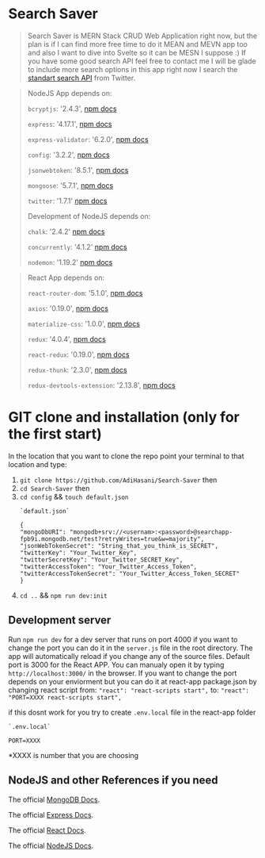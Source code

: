 # Search Saver

 > Search Saver is MERN Stack CRUD Web Application right now, but the plan is if I can find more free time to do it MEAN and MEVN app too and also I want to dive into Svelte so it can be MESN I suppose :)
 If you have some good search API feel free to contact me I will be glade to include more search options in this app right now I search the [standart search API](https://developer.twitter.com/en/docs/tweets/search/api-reference/get-search-tweets) from Twitter.
 
 > NodeJS App depends on:
 > 
 > `bcryptjs`: '2.4.3', [npm docs](https://www.npmjs.com/package/bcryptjs)
 > 
 > `express`: '4.17.1',   [npm docs](https://www.npmjs.com/package/express)
 > 
 > `express-validator`: '6.2.0',   [npm docs](https://www.npmjs.com/package/express-validator)
 > 
 > `config`: '3.2.2',  [npm docs](https://www.npmjs.com/package/config)
 > 
 > `jsonwebtoken`: '8.5.1',  [npm docs](https://www.npmjs.com/package/jsonwebtoken)
 > 
 >  `mongoose`: '5.7.1',   [npm docs](https://www.npmjs.com/package/mongoose)
 >  
 > `twitter`: '1.7.1'  [npm docs](https://www.npmjs.com/package/twitter)
 > 
 > Development of NodeJS depends on: 
 > 
 > `chalk`: '2.4.2'   [npm docs](https://www.npmjs.com/package/chalk)
 > 
 > `concurrently`: '4.1.2'   [npm docs](https://www.npmjs.com/package/concurrently)
 > 
 > `nodemon`: '1.19.2'   [npm docs](https://www.npmjs.com/package/nodemon)
 
 
 > React App depends on:
 > 
 > `react-router-dom`: '5.1.0', [npm docs](https://www.npmjs.com/package/react-router-dom)
 > 
 > `axios`: '0.19.0', [npm docs](https://www.npmjs.com/package/axios)
 > 
 > `materialize-css`: '1.0.0', [npm docs](https://www.npmjs.com/package/materialize-css)
 > 
 > `redux`: '4.0.4', [npm docs](https://www.npmjs.com/package/redux)
 > 
 > `react-redux`: '0.19.0', [npm docs](https://www.npmjs.com/package/react-redux)
 > 
 > `redux-thunk`: '2.3.0', [npm docs](https://www.npmjs.com/package/redux-thunk)
 > 
 > `redux-devtools-extension`: '2.13.8', [npm docs](https://www.npmjs.com/package/redux-devtools-extension)
 
 
 # GIT clone and installation (only for the first start)
In the location that you want to clone the repo point your terminal to that location and type:
1. `git clone https://github.com/AdiHasani/Search-Saver` then
2. `cd Search-Saver` then
3. `cd config` && `touch default.json` 
    ```
    `default.json`
    
    {
    "mongoDbURI": "mongodb+srv://<usernam>:<password>@searchapp-fpb9i.mongodb.net/test?retryWrites=true&w=majority",
    "jsonWebTokenSecret": "String_that_you_think_is_SECRET",
    "twitterKey": "Your_Twitter_Key",
    "twitterSecretKey": "Your_Twitter_SECRET_Key",
    "twitterAccessToken": "Your_Twitter_Access_Token",
    "twitterAccessTokenSecret": "Your_Twitter_Access_Token_SECRET"
    }
    ```
4. `cd ..` &&  `npm run dev:init` 

## Development server

Run `npm run dev` for a dev server that runs on port 4000 if you want to change the port you can do it in the `server.js` file in the root directory. The app will automatically reload if you change any of the source files.
Default port is 3000 for the React APP. You can manualy open it by typing `http://localhost:3000/` in the browser. If you want to change the port depends on your enviorment but you can do it at react-app package.json by changing react script 
from: `"react": "react-scripts start",`
to: `"react": "PORT=XXXX react-scripts start",`

if this dosnt work for you try to create `.env.local` file in the react-app folder
````
`.env.local`

PORT=XXXX
````
*XXXX is number that you are choosing

## NodeJS and other References if you need

The official [MongoDB Docs](https://docs.mongodb.com/).

The official [Express Docs](https://expressjs.com/en/starter/installing.html).

The official [React Docs](https://reactjs.org/docs/hello-world.html).

The official [NodeJS Docs](https://nodejs.org/en/docs/).
